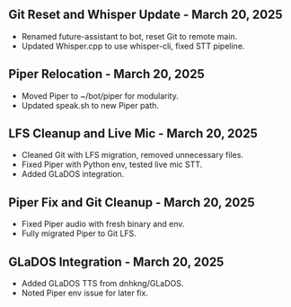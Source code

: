 ## Git Reset and Whisper Update - March 20, 2025
- Renamed future-assistant to bot, reset Git to remote main.
- Updated Whisper.cpp to use whisper-cli, fixed STT pipeline.
## Piper Relocation - March 20, 2025
- Moved Piper to ~/bot/piper for modularity.
- Updated speak.sh to new Piper path.
## LFS Cleanup and Live Mic - March 20, 2025
- Cleaned Git with LFS migration, removed unnecessary files.
- Fixed Piper with Python env, tested live mic STT.
- Added GLaDOS integration.
## Piper Fix and Git Cleanup - March 20, 2025
- Fixed Piper audio with fresh binary and env.
- Fully migrated Piper to Git LFS.
## GLaDOS Integration - March 20, 2025
- Added GLaDOS TTS from dnhkng/GLaDOS.
- Noted Piper env issue for later fix.
